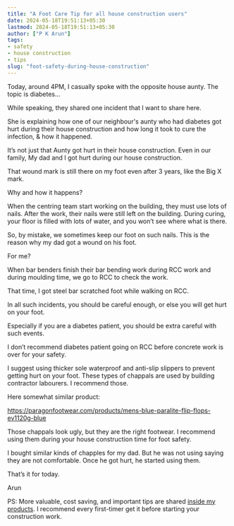 ```yaml
---
title: "A Foot Care Tip for all house construction users"
date: 2024-05-18T19:51:13+05:30
lastmod: 2024-05-18T19:51:13+05:30
author: ["P K Arun"]
tags: 
- safety
- house construction
- tips
slug: "foot-safety-during-house-construction"
---
```


Today, around 4PM, I casually spoke with the opposite house aunty. The topic is diabetes…

While speaking, they shared one incident that I want to share here.

She is explaining how one of our neighbour's aunty who had diabetes got hurt during their house construction and how long it took to cure the infection, & how it happened.

It’s not just that Aunty got hurt in their house construction. Even in our family, My dad and I got hurt during our house construction.

That wound mark is still there on my foot even after 3 years, like the Big X mark.

Why and how it happens?

When the centring team start working on the building, they must use lots of nails. After the work, their nails were still left on the building. During curing, your floor is filled with lots of water, and you won’t see where what is there.

So, by mistake, we sometimes keep our foot on such nails. This is the reason why my dad got a wound on his foot.

For me?

When bar benders finish their bar bending work during RCC work and during moulding time, we go to RCC to check the work.

That time, I got steel bar scratched foot while walking on RCC.

In all such incidents, you should be careful enough, or else you will get hurt on your foot.

Especially if you are a diabetes patient, you should be extra careful with such events.

I don’t recommend diabetes patient going on RCC before concrete work is over for your safety.

I suggest using thicker sole waterproof and anti-slip slippers to prevent getting hurt on your foot. These types of chappals are used by building contractor labourers. I recommend those.

Here somewhat similar product:

https://paragonfootwear.com/products/mens-blue-paralite-flip-flops-ev1120g-blue

Those chappals look ugly, but they are the right footwear. I recommend using them during your house construction time for foot safety.

I bought similar kinds of chapples for my dad. But he was not using saying they are not comfortable. Once he got hurt, he started using them.

That’s it for today.

 

Arun

 

PS: More valuable, cost saving, and important tips are shared [inside my products](https://houseconstructionguide.com/products/). I recommend every first-timer get it before starting your construction work.